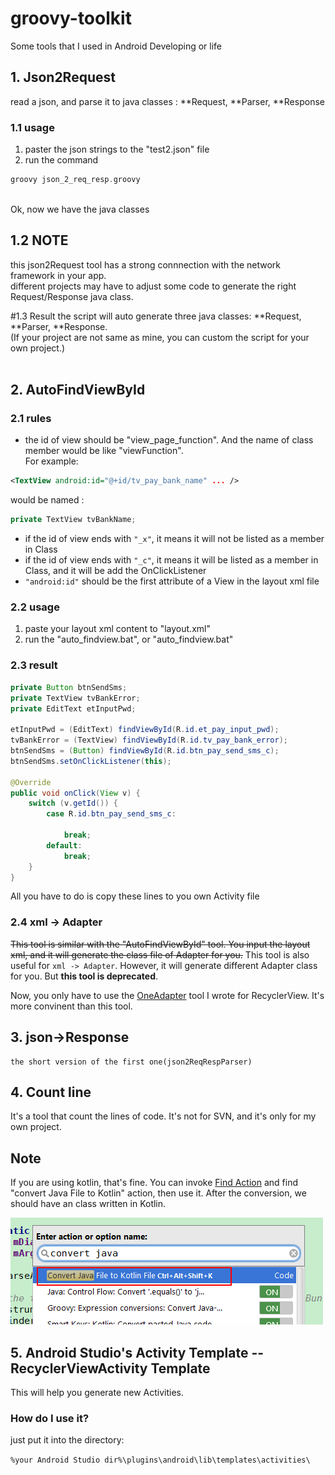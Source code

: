 # groovy-toolkit
Some tools that I used in Android Developing or life


## 1. Json2Request 
read a json, and parse it to java classes : **Request, **Parser, **Response

### 1.1 usage
1. paster the json strings to the "test2.json" file
2. run the command 
```groovy
groovy json_2_req_resp.groovy
```
<br/>
Ok, now we have the java classes

	
## 1.2 NOTE
this json2Request tool has a strong connnection with the network framework in your app. <br/>
different projects may have to adjust some code to generate the right Request/Response java class.<br/>

#1.3 Result
the script will auto generate three java classes: **Request, **Parser, **Response. <br/>
(If your project are not same as mine, you can custom the script for your own project.)
<br/><br/>


## 2. AutoFindViewById

### 2.1 rules
* the id of view should be "view_page_function". And the name of class member would be like "viewFunction". <br/>
For example: <br/>
```xml
<TextView android:id="@+id/tv_pay_bank_name" ... /> 
```
would be named :
```java
private TextView tvBankName;
```
*  if the id of view ends with ```"_x"```, it means it will not be listed as a member in Class
* if the id of view ends with ```"_c"```, it means it will be listed as a member in Class, and it will be add the OnClickListener
* ``` "android:id" ``` should be the first attribute of a View in the layout xml file

### 2.2 usage
1. paste your layout xml content to "layout.xml"
2. run the "auto_findview.bat",  or "auto_findview.bat"

### 2.3 result
```java
private Button btnSendSms;
private TextView tvBankError;
private EditText etInputPwd;

etInputPwd = (EditText) findViewById(R.id.et_pay_input_pwd);
tvBankError = (TextView) findViewById(R.id.tv_pay_bank_error);
btnSendSms = (Button) findViewById(R.id.btn_pay_send_sms_c);
btnSendSms.setOnClickListener(this);

@Override
public void onClick(View v) {
	switch (v.getId()) {
		case R.id.btn_pay_send_sms_c:
			
			break;
		default:
			break;
	}
}

```
All you have to do is copy these lines to you own Activity file

### 2.4 xml -> Adapter
~~This tool is similar with the "AutoFindViewById" tool. You input the layout xml, and it will generate the class file of Adapter for you.~~
This tool is also useful for `xml -> Adapter`. However, it will generate different Adapter class for you. But **this tool is deprecated**. 

Now, you only have to use the [OneAdapter](https://github.com/SixCan/AndroidAbove5/tree/master/SupportDemo/app/src/main/java/cn/six/sup/rv/one_adapter) tool I wrote for RecyclerView. It's more convinent than this tool. 

## 3. json->Response
	the short version of the first one(json2ReqRespParser)

	
## 4. Count line
It's a tool that count the lines of code. It's not for SVN, and it's only for my own project.

## Note
If you are using kotlin, that's fine. You can invoke [Find Action](https://www.jetbrains.com/help/idea/2016.1/navigating-to-action.html?origin=old_help) and find "convert Java File to Kotlin" action, then use it. After the conversion, we should have an class written in Kotlin.

![](/images/convert2kotlin.png)

## 5. Android Studio's Activity Template -- RecyclerViewActivity Template
This will help you generate new Activities. 

### How do I use it?
just put it into the directory:

`%your Android Studio dir%\plugins\android\lib\templates\activities\`